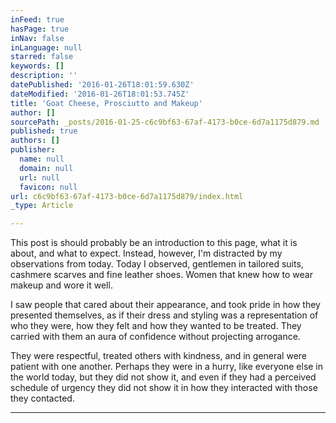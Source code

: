 ```yaml
---
inFeed: true
hasPage: true
inNav: false
inLanguage: null
starred: false
keywords: []
description: ''
datePublished: '2016-01-26T18:01:59.630Z'
dateModified: '2016-01-26T18:01:53.745Z'
title: 'Goat Cheese, Prosciutto and Makeup'
author: []
sourcePath: _posts/2016-01-25-c6c9bf63-67af-4173-b0ce-6d7a1175d879.md
published: true
authors: []
publisher:
  name: null
  domain: null
  url: null
  favicon: null
url: c6c9bf63-67af-4173-b0ce-6d7a1175d879/index.html
_type: Article

---
```

This post is should probably be an introduction to this page, what it is about, and what to expect. Instead, however, I'm distracted by my observations from today. Today I observed, gentlemen in tailored suits, cashmere scarves and fine leather shoes. Women that knew how to wear makeup and wore it well.

I saw people that cared about their appearance, and took pride in how they presented themselves, as if their dress and styling was a representation of who they were, how they felt and how they wanted to be treated. They carried with them an aura of confidence without projecting arrogance.

They were respectful, treated others with kindness, and in general were patient with one another. Perhaps they were in a hurry, like everyone else in the world today, but they did not show it, and even if they had a perceived schedule of urgency they did not show it in how they interacted with those they contacted.

****